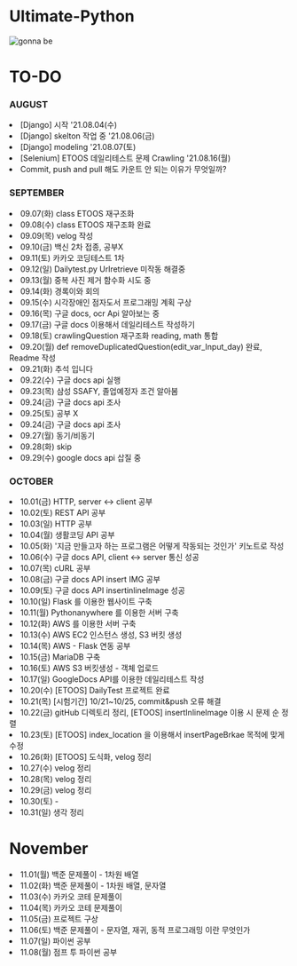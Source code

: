 # Ultimate-Python

![gonna be](https://user-images.githubusercontent.com/81538994/138072981-a91a5114-d936-4c43-bd35-43f9afeb9945.png)

<h1> TO-DO </h1>

<h3> AUGUST </h3>
<li> [Django] 시작 '21.08.04(수)</li>
<li> [Django] skelton 작업 중 '21.08.06(금)</li>
<li> [Django] modeling '21.08.07(토)</li>
<li> [Selenium] ETOOS 데일리테스트 문제 Crawling '21.08.16(월)</li>
<li> Commit, push and pull 해도 카운트 안 되는 이유가 무엇일까?</li>
<h3> SEPTEMBER </h3>
<li> 09.07(화) class ETOOS 재구조화</li>
<li> 09.08(수) class ETOOS 재구조화 완료</li>
<li> 09.09(목) velog 작성</li>
<li> 09.10(금) 백신 2차 접종, 공부X</li>
<li> 09.11(토) 카카오 코딩테스트 1차</li>
<li> 09.12(일) Dailytest.py Urlretrieve 미작동 해결중 </li>
<li> 09.13(월) 중복 사진 제거 함수화 시도 중 </li>
<li> 09.14(화) 경록이와 회의 </li> 
<li> 09.15(수) 시각장애인 점자도서 프로그래밍 계획 구상 </li>
<li> 09.16(목) 구글 docs, ocr Api 알아보는 중 </li>
<li> 09.17(금) 구글 docs 이용해서 데일리테스트 작성하기 </li>
<li> 09.18(토) crawlingQuestion 재구조화 reading, math 통합 </li>
<li> 09.20(월) def removeDuplicatedQuestion(edit_var_Input_day) 완료, Readme 작성 </li>
<li> 09.21(화) 추석 입니다 </li>
<li> 09.22(수) 구글 docs api 실행 </li>
<li> 09.23(목) 삼성 SSAFY, 졸업예정자 조건 알아봄 </li>
<li> 09.24(금) 구글 docs api 조사 </li>
<li> 09.25(토) 공부 X </li>
<li> 09.24(금) 구글 docs api 조사 </li>
<li> 09.27(월) 동기/비동기 </li>
<li> 09.28(화) skip </li>
<li> 09.29(수) google docs api 삽질 중</li>
<h3> OCTOBER </h3>
<li> 10.01(금) HTTP, server <-> client 공부 </li>
<li> 10.02(토) REST API 공부 </li>
<li> 10.03(일) HTTP 공부 </li>
<li> 10.04(월) 생활코딩 API 공부 </li>
<li> 10.05(화) '지금 만들고자 하는 프로그램은 어떻게 작동되는 것인가' 키노트로 작성 </li>
<li> 10.06(수) 구글 docs API, client <-> server 통신 성공 </li>
<li> 10.07(목) cURL 공부 </li>
<li> 10.08(금) 구글 docs API insert IMG 공부 </li>
<li> 10.09(토) 구글 docs API insertinlineImage 성공 </li>
<li> 10.10(일) Flask 를 이용한 웹사이트 구축 </li>
<li> 10.11(월) Pythonanywhere 를 이용한 서버 구축 </li>
<li> 10.12(화) AWS 를 이용한 서버 구축 </li>
<li> 10.13(수) AWS EC2 인스턴스 생성, S3 버킷 생성 </li>
<li> 10.14(목) AWS - Flask 연동 공부 </li>
<li> 10.15(금) MariaDB 구축 </li>
<li> 10.16(토) AWS S3 버킷생성 - 객체 업로드 </li>
<li> 10.17(일) GoogleDocs API를 이용한 데일리테스트 작성 </li>
<li> 10.20(수) [ETOOS] DailyTest 프로젝트 완료 </li>
<li> 10.21(목) [시험기간] 10/21~10/25, commit&push 오류 해결 </li>
<li> 10.22(금) gitHub 디렉토리 정리, [ETOOS] insertInlineImage 이용 시 문제 순 정렬 </li>
<li> 10.23(토) [ETOOS] index_location 을 이용해서 insertPageBrkae 목적에 맞게 수정 </li>
<li> 10.26(화) [ETOOS] 도식화, velog 정리 </li>
<li> 10.27(수) velog 정리 </li>
<li> 10.28(목) velog 정리 </li>
<li> 10.29(금) velog 정리 </li>
<li> 10.30(토) - </li>
<li> 10.31(일) 생각 정리 </li>
<h1> November </h1>
<li> 11.01(월) 백준 문제풀이 - 1차원 배열 </li>
<li> 11.02(화) 백준 문제풀이 - 1차원 배열, 문자열</li>
<li> 11.03(수) 카카오 코테 문제풀이 </li>
<li> 11.04(목) 카카오 코테 문제풀이 </li>
<li> 11.05(금) 프로젝트 구상 </li>
<li> 11.06(토) 백준 문제풀이 - 문자열, 재귀, 동적 프로그래밍 이란 무엇인가  </li>
<li> 11.07(일) 파이썬 공부 </li>
<li> 11.08(월) 점프 투 파이썬 공부 </li>